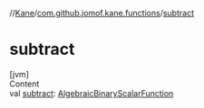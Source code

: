 //[Kane](../index.md)/[com.github.jomof.kane.functions](index.md)/[subtract](subtract.md)



# subtract  
[jvm]  
Content  
val [subtract](subtract.md): [AlgebraicBinaryScalarFunction](-algebraic-binary-scalar-function/index.md)  




